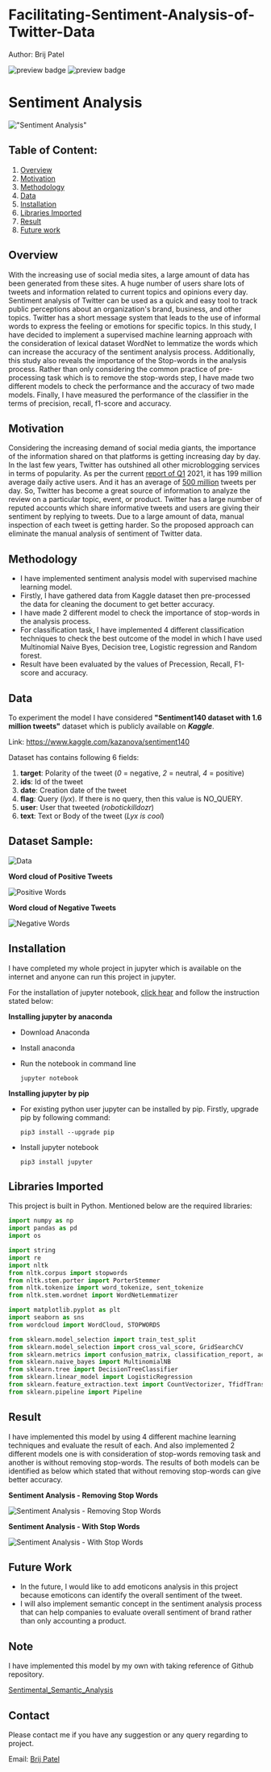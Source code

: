 # Facilitating-Sentiment-Analysis-of-Twitter-Data

Author: Brij Patel

![preview badge](https://img.shields.io/twitter/follow/brij9898?style=social) ![preview badge](https://img.shields.io/github/followers/Brij910?style=social)

# Sentiment Analysis

!["Sentiment Analysis"](Images/Sentiment-Analysis.gif)

## Table of Content:

1. [Overview](#overview)
2. [Motivation](#motivation)
3. [Methodology](#methodology)
4. [Data](#data)
5. [Installation](#intallation)
6. [Libraries Imported](#libraries-imported) 
7. [Result](#result)
8. [Future work](#future-work)

## Overview

With the increasing use of social media sites, a large amount of data has been generated from these sites. A huge number of users share lots of tweets and information related to current topics and opinions every day. Sentiment analysis of Twitter can be used as a quick and easy tool to track public perceptions about an organization's brand, business, and other topics. Twitter has a short message system that leads to the use of informal words to express the feeling or emotions for specific topics. In this study, I have decided to implement a supervised machine learning approach with the consideration of lexical dataset WordNet to lemmatize the words which can increase the accuracy of the sentiment analysis process. Additionally, this study also reveals the importance of the Stop-words in the analysis process. Rather than only considering the common practice of pre-processing task which is to remove the stop-words step, I have made two different models to check the performance and the accuracy of two made models. Finally, I have measured the performance of the classifier in the terms of precision, recall, f1-score and accuracy.

## Motivation

Considering the increasing demand of social media giants, the importance of the information shared on that platforms is getting increasing day by day. In the last few years, Twitter has outshined all other microblogging services in terms of popularity. As per the current [report of Q1](https://www.businessofapps.com/data/twitter-statistics/) 2021, it has 199 million average daily active users. And it has an average of [500 million](https://www.oberlo.in/blog/twitter-statistics) tweets per day. So, Twitter has become a great source of information to analyze the review on a particular topic, event, or product. Twitter has a large number of reputed accounts which share informative tweets and users are giving their sentiment by replying to tweets. Due to a large amount of data, manual inspection of each tweet is getting harder. So the proposed approach can eliminate the manual analysis of sentiment of Twitter data. 

## Methodology

* I have implemented sentiment analysis model with supervised machine learning model.
* Firstly, I have gathered data from Kaggle dataset then pre-processed the data for cleaning the document to get better accuracy.
* I have made 2 different model to check the importance of stop-words in the analysis process.
* For classification task, I have implemented 4 different classification techniques to check the best outcome of the model in which I have used Multinomial Naive Byes, Decision tree, Logistic regression and Random forest.
* Result have been evaluated by the values of Precession, Recall, F1-score and accuracy. 

## Data

To experiment the model I have considered **"Sentiment140 dataset with 1.6 million tweets"** dataset which is publicly available on _**Kaggle**_.

Link: https://www.kaggle.com/kazanova/sentiment140

Dataset has contains following 6 fields:

1. **target**: Polarity of the tweet (*0* = negative, *2* = neutral, *4* = positive)
2. **ids**: Id of the tweet
3. **date**: Creation date of the tweet
4. **flag**: Query (*lyx*). If there is no query, then this value is NO_QUERY.
5. **user**: User that tweeted (*robotickilldozr*)
6. **text**: Text or Body of the tweet (*Lyx is cool*)

## Dataset Sample:

![Data](Images/Data-Sample.png)

**Word cloud of Positive Tweets**

![Positive Words](Images/Positive-Words.png)

**Word cloud of Negative Tweets**

![Negative Words](Images/Negative-Words.png)



## Installation

I have completed my whole project in jupyter which is available on the internet and anyone can run this project in jupyter.

For the installation of jupyter notebook, [click hear](https://test-jupyter.readthedocs.io/en/latest/install.html) and follow the instruction stated below:

**Installing jupyter by anaconda**

* Download Anaconda 

* Install anaconda

* Run the notebook in command line

  ```
  jupyter notebook
  ```

**Installing jupyter by pip**

* For existing python user jupyter can be installed by pip. Firstly, upgrade pip by following command:

  ``` 
  pip3 install --upgrade pip
  ```

* Install jupyter notebook

  ```
  pip3 install jupyter
  ```

  

## Libraries Imported

This project is built in Python. Mentioned below are the required libraries:

```python
import numpy as np 
import pandas as pd 
import os
```

``` python
import string
import re
import nltk
from nltk.corpus import stopwords
from nltk.stem.porter import PorterStemmer
from nltk.tokenize import word_tokenize, sent_tokenize
from nltk.stem.wordnet import WordNetLemmatizer

import matplotlib.pyplot as plt
import seaborn as sns
from wordcloud import WordCloud, STOPWORDS
```

```python
from sklearn.model_selection import train_test_split
from sklearn.model_selection import cross_val_score, GridSearchCV
from sklearn.metrics import confusion_matrix, classification_report, accuracy_score, f1_score
from sklearn.naive_bayes import MultinomialNB
from sklearn.tree import DecisionTreeClassifier
from sklearn.linear_model import LogisticRegression
from sklearn.feature_extraction.text import CountVectorizer, TfidfTransformer
from sklearn.pipeline import Pipeline
```




## Result 

I have implemented this model by using 4 different machine learning techniques and evaluate the result of each. And also implemented 2 different models one is with consideration of stop-words removing task and another is without removing stop-words. The results of both models can be identified as below which stated that without removing stop-words can give better accuracy.

**Sentiment Analysis - Removing Stop Words**

![Sentiment Analysis - Removing Stop Words](Images/Final-Result-1.png)

**Sentiment Analysis - With Stop Words**

![Sentiment Analysis - With Stop Words](Images/Final-Result-2.png)

## Future Work

* In the future, I would like to add emoticons analysis in this project because emoticons can identify the overall sentiment of the tweet.
* I will also implement semantic concept in the sentiment analysis process that can help companies to evaluate overall sentiment of brand rather than only accounting a product.

## Note

I have implemented this model by my own with taking reference of Github repository.

[Sentimental_Semantic_Analysis](https://github.com/Nikhil612/Sentimental_Semantic_Analysis)

## Contact 

Please contact me if you have any suggestion or any query regarding to project.

Email: [Brij Patel](mailto:bpatel34@lakeheadu.ca?subject=[GitHub]%20Source%20Han%20Sans)
